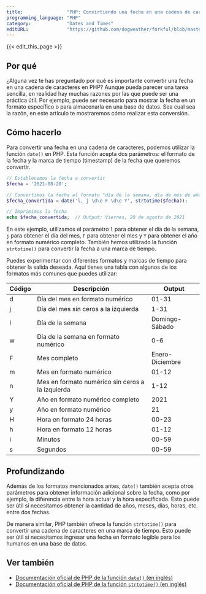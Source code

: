 ```yaml
---
title:                "PHP: Convirtiendo una fecha en una cadena de caracteres"
programming_language: "PHP"
category:             "Dates and Times"
editURL:              "https://github.com/dogweather/forkful/blob/master/content/es/php/converting-a-date-into-a-string.md"
---
```


{{< edit_this_page >}}

## Por qué

¿Alguna vez te has preguntado por qué es importante convertir una fecha en una cadena de caracteres en PHP? Aunque pueda parecer una tarea sencilla, en realidad hay muchas razones por las que puede ser una práctica útil. Por ejemplo, puede ser necesario para mostrar la fecha en un formato específico o para almacenarla en una base de datos. Sea cual sea la razón, en este artículo te mostraremos cómo realizar esta conversión.

## Cómo hacerlo

Para convertir una fecha en una cadena de caracteres, podemos utilizar la función `date()` en PHP. Esta función acepta dos parámetros: el formato de la fecha y la marca de tiempo (timestamp) de la fecha que queremos convertir.

```PHP
// Establecemos la fecha a convertir
$fecha = '2021-08-20';

// Convertimos la fecha al formato "día de la semana, día de mes de año"
$fecha_convertida = date('l, j \d\e F \d\e Y', strtotime($fecha));

// Imprimimos la fecha
echo $fecha_convertida;  // Output: Viernes, 20 de agosto de 2021
```

En este ejemplo, utilizamos el parámetro `l` para obtener el día de la semana, `j` para obtener el día del mes, `F` para obtener el mes y `Y` para obtener el año en formato numérico completo. También hemos utilizado la función `strtotime()` para convertir la fecha a una marca de tiempo.

Puedes experimentar con diferentes formatos y marcas de tiempo para obtener la salida deseada. Aquí tienes una tabla con algunos de los formatos más comunes que puedes utilizar:

| Código | Descripción                    | Output                          |
| ------ | ------------------------------ | ------------------------------- |
| d      | Día del mes en formato numérico | 01-31                           |
| j      | Día del mes sin ceros a la izquierda | 1-31                        |
| l      | Día de la semana                | Domingo-Sábado                  |
| w      | Día de la semana en formato numérico | 0-6                             |
| F      | Mes completo                    | Enero-Diciembre                 |
| m      | Mes en formato numérico          | 01-12                           |
| n      | Mes en formato numérico sin ceros a la izquierda | 1-12                        |
| Y      | Año en formato numérico completo | 2021                            |
| y      | Año en formato numérico          | 21                              |
| H      | Hora en formato 24 horas        | 00-23                           |
| h      | Hora en formato 12 horas        | 01-12                           |
| i      | Minutos                         | 00-59                           |
| s      | Segundos                        | 00-59                           |

## Profundizando

Además de los formatos mencionados antes, `date()` también acepta otros parámetros para obtener información adicional sobre la fecha, como por ejemplo, la diferencia entre la hora actual y la hora especificada. Esto puede ser útil si necesitamos obtener la cantidad de años, meses, días, horas, etc. entre dos fechas.

De manera similar, PHP también ofrece la función `strtotime()` para convertir una cadena de caracteres en una marca de tiempo. Esto puede ser útil si necesitamos ingresar una fecha en formato legible para los humanos en una base de datos.

## Ver también

- [Documentación oficial de PHP de la función `date()` (en inglés)](https://www.php.net/manual/en/function.date.php)
- [Documentación oficial de PHP de la función `strtotime()` (en inglés)](https://www.php.net/manual/en/function.strtotime.php)